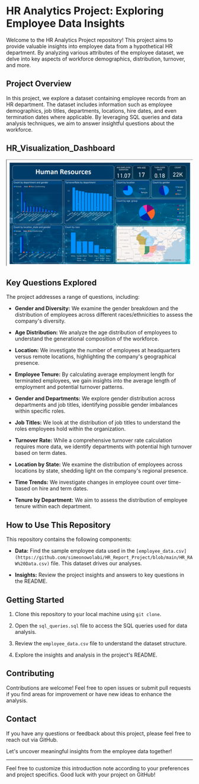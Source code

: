 # HR Analytics Project: Exploring Employee Data Insights

Welcome to the HR Analytics Project repository! This project aims to provide valuable insights into employee data from a hypothetical HR department. By analyzing various attributes of the employee dataset, we delve into key aspects of workforce demographics, distribution, turnover, and more.

## Project Overview

In this project, we explore a dataset containing employee records from an HR department. The dataset includes information such as employee demographics, job titles, departments, locations, hire dates, and even termination dates where applicable. By leveraging SQL queries and data analysis techniques, we aim to answer insightful questions about the workforce.

## HR_Visualization_Dashboard

![Makedown image](https://github.com/MasterOluwasegun/HR_Report_Project/blob/main/HR_visualization_Dashboard.png?raw=true)

## Key Questions Explored

The project addresses a range of questions, including:

- **Gender and Diversity:** We examine the gender breakdown and the distribution of employees across different races/ethnicities to assess the company's diversity.

- **Age Distribution:** We analyze the age distribution of employees to understand the generational composition of the workforce.

- **Location:** We investigate the number of employees at headquarters versus remote locations, highlighting the company's geographical presence.

- **Employee Tenure:** By calculating average employment length for terminated employees, we gain insights into the average length of employment and potential turnover patterns.

- **Gender and Departments:** We explore gender distribution across departments and job titles, identifying possible gender imbalances within specific roles.

- **Job Titles:** We look at the distribution of job titles to understand the roles employees hold within the organization.

- **Turnover Rate:** While a comprehensive turnover rate calculation requires more data, we identify departments with potential high turnover based on term dates.

- **Location by State:** We examine the distribution of employees across locations by state, shedding light on the company's regional presence.

- **Time Trends:** We investigate changes in employee count over time-based on hire and term dates.

- **Tenure by Department:** We aim to assess the distribution of employee tenure within each department.

## How to Use This Repository

This repository contains the following components:

- **Data:** Find the sample employee data used in the `[employee_data.csv](https://github.com/simeonowolabi/HR_Report_Project/blob/main/HR_RAW%20Data.csv)` file. This dataset drives our analyses.

- **Insights:** Review the project insights and answers to key questions in the README.

## Getting Started

1. Clone this repository to your local machine using `git clone`.

2. Open the `sql_queries.sql` file to access the SQL queries used for data analysis.

3. Review the `employee_data.csv` file to understand the dataset structure.

4. Explore the insights and analysis in the project's README.

## Contributing

Contributions are welcome! Feel free to open issues or submit pull requests if you find areas for improvement or have new ideas to enhance the analysis.

## Contact

If you have any questions or feedback about this project, please feel free to reach out via GitHub.

Let's uncover meaningful insights from the employee data together!

---

Feel free to customize this introduction note according to your preferences and project specifics. Good luck with your project on GitHub!
